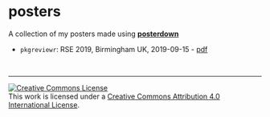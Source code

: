 # posters

<!-- badges: start -->
<!-- badges: end -->

A collection of my posters made using [**posterdown**](https://github.com/brentthorne/posterdown)


- `pkgreviewr`: RSE 2019, Birmingham UK, 2019-09-15 - [pdf](https://github.com/annakrystalli/posters/blob/master/pkgreviewr_rse19.pdf)


<br>

***

<a rel="license" href="http://creativecommons.org/licenses/by/4.0/"><img alt="Creative Commons License" style="border-width:0" src="https://i.creativecommons.org/l/by/4.0/88x31.png" /></a><br />This work is licensed under a <a rel="license" href="http://creativecommons.org/licenses/by/4.0/">Creative Commons Attribution 4.0 International License</a>.
